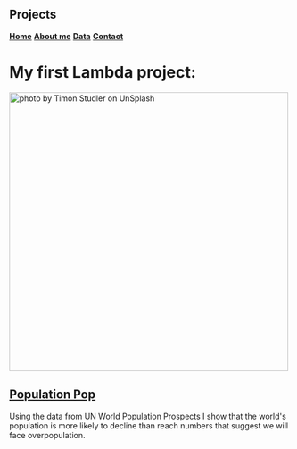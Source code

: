 ## **Projects**
**[Home](index.md)**
**[About me](about.md)**
**[Data](datasets.md)**
**[Contact](creator.md)**

# My first Lambda project: 
<img src="https://miro.medium.com/max/1400/0*qgj5caE3tiN94UjJ" alt="photo by Timon Studler on UnSplash" width="500"/>

## [Population Pop](https://medium.com/@martinvanpetersburg/population-pop-2c30fccfbc7)

Using the data from UN World Population Prospects I show that the world's population is more likely to decline than reach numbers that suggest we will face overpopulation.
